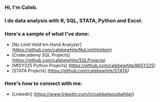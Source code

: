 ### Hi, I'm Caleb.

### I do data analysis with R, SQL, STATA, Python and Excel.

### Here's a sample of what I've done:

- [No Limit Hold'em Hand Analyzer] (https://github.com/calebewhite/NoLimitHoldem)
- [Codecademy SQL Projects] (https://github.com/calebewhite/SQLProjects)
- [MISY225 Python Projects] (https://github.com/calebewhite/MISY225)
- [STATA Projects] (https://github.com/calebewhite/STATA)


### Here's how to connect with me:

- [LinkedIn] (https://www.linkedin.com/in/calebelwoodwhite/)



<!--
**calebewhite/calebewhite** is a ✨ _special_ ✨ repository because its `README.md` (this file) appears on your GitHub profile.

Here are some ideas to get you started:

- 🔭 I’m currently working on ...
- 🌱 I’m currently learning ...
- 👯 I’m looking to collaborate on ...
- 🤔 I’m looking for help with ...
- 💬 Ask me about ...
- 📫 How to reach me: ...
- 😄 Pronouns: ...
- ⚡ Fun fact: ...
-->
